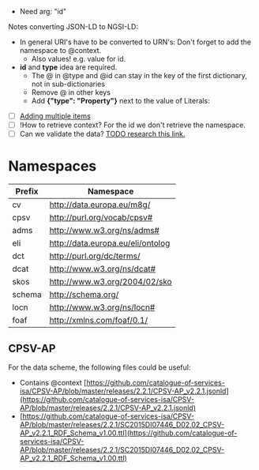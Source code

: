 * Need arg: "id"

Notes converting JSON-LD to NGSI-LD:

* In general URI's have to be converted to URN's: Don't forget to add the namespace to @context.
    * Also values! e.g. value for id.
* **id** and **type** idea are required.
  * The @ in @type and @id can stay in the key of the first dictionary, not in sub-dictionaries
  * Remove @ in other keys
  * Add **{"type": "Property"}** next to the value of Literals:

* [ ] [Adding multiple items](https://fiware-tutorials.readthedocs.io/en/latest/crud-operations.html#batch-create-new-data-entities-or-attributes)
* [ ] !How to retrieve context? For the id we don't retrieve the namespace.
* [ ] Can we validate the
  data? [TODO research this link.](https://fiware-tutorials.readthedocs.io/en/latest/administrating-xacml.html)

# Namespaces

| Prefix | Namespace |
|---|---|
| cv | http://data.europa.eu/m8g/ |
| cpsv | http://purl.org/vocab/cpsv# |
| adms | http://www.w3.org/ns/adms# |
| eli | http://data.europa.eu/eli/ontolog |
| dct | http://purl.org/dc/terms/ |
| dcat | http://www.w3.org/ns/dcat# |
| skos | http://www.w3.org/2004/02/sko |
| schema | http://schema.org/ |
| locn | http://www.w3.org/ns/locn# |
| foaf | http://xmlns.com/foaf/0.1/ |

## CPSV-AP

For the data scheme, the following files could be useful:

- Contains
  @context [https://github.com/catalogue-of-services-isa/CPSV-AP/blob/master/releases/2.2.1/CPSV-AP_v2.2.1.jsonld](https://github.com/catalogue-of-services-isa/CPSV-AP/blob/master/releases/2.2.1/CPSV-AP_v2.2.1.jsonld)
- [https://github.com/catalogue-of-services-isa/CPSV-AP/blob/master/releases/2.2.1/SC2015DI07446_D02.02_CPSV-AP_v2.2.1_RDF_Schema_v1.00.ttl](https://github.com/catalogue-of-services-isa/CPSV-AP/blob/master/releases/2.2.1/SC2015DI07446_D02.02_CPSV-AP_v2.2.1_RDF_Schema_v1.00.ttl)